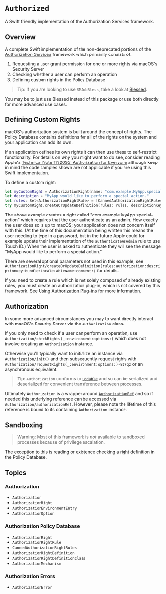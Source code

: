 # ``Authorized``

A Swift friendly implementation of the Authorization Services framework.

## Overview

A complete Swift implementation of the non-deprecated portions of the 
[Authorization Services](https://developer.apple.com/documentation/security/authorization_services) framework which
primarily consists of:
1. Requesting a user grant permission for one or more rights via macOS's Security Server
2. Checking whether a user can perform an operation 
3. Defining custom rights in the Policy Database

>Tip: If you are looking to use `SMJobBless`, take a look at [Blessed](https://github.com/trilemma-dev/Blessed).

You may be to just use Blessed instead of this package or use both directly for more advanced use cases.

## Defining Custom Rights
macOS's authorization system is built around the concept of rights. The Policy Database contains definitions for all of
the rights on the system and your application can add its own.

If an application defines its own rights it can then use these to self-restrict functionality. For details on *why* you
might want to do see, consider reading Apple's
 [Technical Note TN2095: Authorization for Everyone](https://developer.apple.com/library/archive/technotes/tn2095/_index.html#//apple_ref/doc/uid/DTS10003110)
although keep in mind the code samples shown are not applicable if you are using this Swift implementation.

To define a custom right:
```swift
let myCustomRight = AuthorizationRight(name: "com.example.MyApp.special-action")
let description = "MyApp would like to perform a special action."
let rules: Set<AuthorizationRightRule> = [CannedAuthorizationRightRules.authenticateAsAdmin]
try myCustomRight.createOrUpdateDefinition(rules: rules, descriptionKey: description)
```

The above example creates a right called "com.example.MyApp.special-action" which requires that the user authenticate as
an admin. How exactly the user does so is up to macOS; your application does not concern itself with this. (At the time
of this documentation being written this means the user needing to type in a password, but in the future Apple could for
example update their implementation of the `authenticateAsAdmin` rule to use Touch ID.) When the user is asked to
authenticate they will see the message "MyApp would like to perform a special action."

There are several optional parameters not used in this example, see 
``AuthorizationRight/createOrUpdateDefinition(rules:authorization:descriptionKey:bundle:localeTableName:comment:)`` for
details.

If you need to create a rule which is not solely composed of already existing rules, you must create an authorization
plug-in, which is not covered by this framework. See
[Using Authorization Plug-ins](https://developer.apple.com/documentation/security/authorization_plug-ins/using_authorization_plug-ins)
for more information.

## Authorization
In some more advanced circumstances you may to want directly interact with macOS's Security Server via the
``Authorization`` class.

If you only need to check if a user can perform an operation, use ``Authorization/checkRights(_:environment:options:)``
which does not involve creating an `Authorization` instance.

Otherwise you'll typically want to initialize an instance via ``Authorization/init()`` and then subsequently request
rights with ``Authorization/requestRights(_:environment:options:)-817qz`` or an asynchronous equivalent.

> Tip: `Authorization` conforms to [`Codable`](https://developer.apple.com/documentation/swift/codable) and so can be
serialized and deserialized for convenient transference between processes.

Ultimately `Authorization` is a wrapper around 
 [`AuthorizationRef`](https://developer.apple.com/documentation/security/authorizationref) and so if needed this
underlying reference can be accessed via ``Authorization/authorizationRef``. However, please note the lifetime of this
reference is bound to its containing `Authorization` instance.

## Sandboxing
> Warning: Most of this framework is *not* available to sandboxed processes because of privilege escalation.

The exception to this is reading or existence checking a right definition in the Policy Database.

## Topics
### Authorization
- ``Authorization``
- ``AuthorizationRight``
- ``AuthorizationEnvironmentEntry``
- ``AuthorizationOption``
### Authorization Policy Database
- ``AuthorizationRight``
- ``AuthorizationRightRule``
- ``CannedAuthorizationRightRules``
- ``AuthorizationRightDefinition``
- ``AuthorizationRightDefinitionClass``
- ``AuthorizationMechanism``
### Authorization Errors
- ``AuthorizationError``
